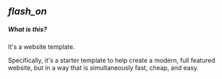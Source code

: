 <h2 class="center brown-text"><i class="material-icons">flash_on</i></h2>
<h5 class="center">What is this?</h5>

It's a website template.

Specifically, it's a starter template to help create a modern, full featured website, but in a way that is simultaneously fast, cheap, and easy.
